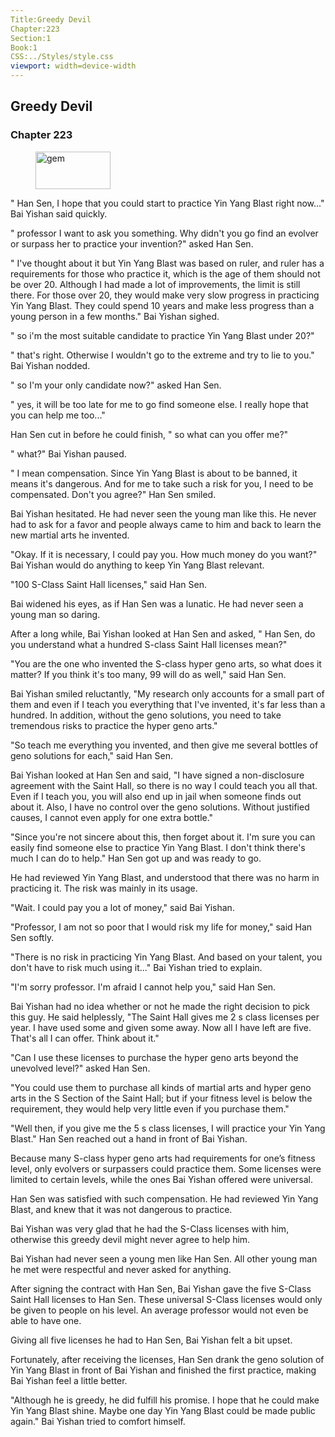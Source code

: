 ```yaml
---
Title:Greedy Devil 
Chapter:223 
Section:1 
Book:1 
CSS:../Styles/style.css 
viewport: width=device-width
---
```

  
## Greedy Devil
### Chapter 223
  
<figure>
	<img src="../Images/gem.gif" alt="gem" id="gem" width="120" height="60" />
</figure>
  

  
" Han Sen, I hope that you could start to practice Yin Yang Blast right now..." Bai Yishan said quickly.

" professor I want to ask you something. Why didn't you go find an evolver or surpass her to practice your invention?" asked Han Sen.

" I've thought about it but Yin Yang Blast was based on ruler, and ruler has a requirements for those who practice it, which is the age of them should not be over 20. Although I had made a lot of improvements, the limit is still there. For those over 20, they would make very slow progress in practicing Yin Yang Blast. They could spend 10 years and make less progress than a young person in a few months." Bai Yishan sighed.

" so i'm the most suitable candidate to practice Yin Yang Blast under 20?"

" that's right. Otherwise I wouldn't go to the extreme and try to lie to you." Bai Yishan nodded.

" so I'm your only candidate now?" asked Han Sen.

" yes, it will be too late for me to go find someone else. I really hope that you can help me too..."

Han Sen cut in before he could finish, " so what can you offer me?"

" what?" Bai Yishan paused.

" I mean compensation. Since Yin Yang Blast is about to be banned, it means it's dangerous. And for me to take such a risk for you, I need to be compensated. Don't you agree?" Han Sen smiled.

Bai Yishan hesitated. He had never seen the young man like this. He never had to ask for a favor and people always came to him and back to learn the new martial arts he invented.

"Okay. If it is necessary, I could pay you. How much money do you want?" Bai Yishan would do anything to keep Yin Yang Blast relevant.

"100 S-Class Saint Hall licenses," said Han Sen.

Bai widened his eyes, as if Han Sen was a lunatic. He had never seen a young man so daring.

After a long while, Bai Yishan looked at Han Sen and asked, " Han Sen, do you understand what a hundred S-class Saint Hall licenses mean?"

"You are the one who invented the S-class hyper geno arts, so what does it matter? If you think it's too many, 99 will do as well," said Han Sen.

Bai Yishan smiled reluctantly, "My research only accounts for a small part of them and even if I teach you everything that I've invented, it's far less than a hundred. In addition, without the geno solutions, you need to take tremendous risks to practice the hyper geno arts."

"So teach me everything you invented, and then give me several bottles of geno solutions for each," said Han Sen.

Bai Yishan looked at Han Sen and said, "I have signed a non-disclosure agreement with the Saint Hall, so there is no way I could teach you all that. Even if I teach you, you will also end up in jail when someone finds out about it. Also, I have no control over the geno solutions. Without justified causes, I cannot even apply for one extra bottle."

"Since you're not sincere about this, then forget about it. I'm sure you can easily find someone else to practice Yin Yang Blast. I don't think there's much I can do to help." Han Sen got up and was ready to go.

He had reviewed Yin Yang Blast, and understood that there was no harm in practicing it. The risk was mainly in its usage.

"Wait. I could pay you a lot of money," said Bai Yishan.

"Professor, I am not so poor that I would risk my life for money," said Han Sen softly.

"There is no risk in practicing Yin Yang Blast. And based on your talent, you don't have to risk much using it..." Bai Yishan tried to explain.

"I'm sorry professor. I'm afraid I cannot help you," said Han Sen.

Bai Yishan had no idea whether or not he made the right decision to pick this guy. He said helplessly, "The Saint Hall gives me 2 s class licenses per year. I have used some and given some away. Now all I have left are five. That's all I can offer. Think about it."

"Can I use these licenses to purchase the hyper geno arts beyond the unevolved level?" asked Han Sen.

"You could use them to purchase all kinds of martial arts and hyper geno arts in the S Section of the Saint Hall; but if your fitness level is below the requirement, they would help very little even if you purchase them."

"Well then, if you give me the 5 s class licenses, I will practice your Yin Yang Blast." Han Sen reached out a hand in front of Bai Yishan.

Because many S-class hyper geno arts had requirements for one’s fitness level, only evolvers or surpassers could practice them. Some licenses were limited to certain levels, while the ones Bai Yishan offered were universal.

Han Sen was satisfied with such compensation. He had reviewed Yin Yang Blast, and knew that it was not dangerous to practice.

Bai Yishan was very glad that he had the S-Class licenses with him, otherwise this greedy devil might never agree to help him.

Bai Yishan had never seen a young men like Han Sen. All other young man he met were respectful and never asked for anything.

After signing the contract with Han Sen, Bai Yishan gave the five S-Class Saint Hall licenses to Han Sen. These universal S-Class licenses would only be given to people on his level. An average professor would not even be able to have one.

Giving all five licenses he had to Han Sen, Bai Yishan felt a bit upset.

Fortunately, after receiving the licenses, Han Sen drank the geno solution of Yin Yang Blast in front of Bai Yishan and finished the first practice, making Bai Yishan feel a little better.

"Although he is greedy, he did fulfill his promise. I hope that he could make Yin Yang Blast shine. Maybe one day Yin Yang Blast could be made public again." Bai Yishan tried to comfort himself.